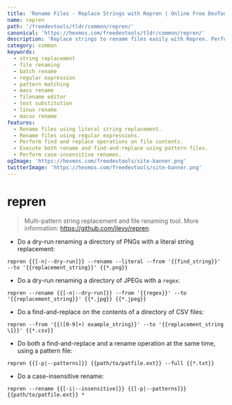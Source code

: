 ```yaml
---
title: 'Rename Files - Replace Strings with Repren | Online Free DevTools by Hexmos'
name: repren
path: '/freedevtools/tldr/common/repren/'
canonical: 'https://hexmos.com/freedevtools/tldr/common/repren/'
description: 'Replace strings to rename files easily with Repren. Perform batch file renaming and text substitution with regular expressions. Free online tool, no registration required.'
category: common
keywords:
  - string replacement
  - file renaming
  - batch rename
  - regular expression
  - pattern matching
  - mass rename
  - filename editor
  - text substitution
  - linux rename
  - macos rename
features:
  - Rename files using literal string replacement.
  - Rename files using regular expressions.
  - Perform find and replace operations on file contents.
  - Execute both rename and find-and-replace using pattern files.
  - Perform case-insensitive renames.
ogImage: 'https://hexmos.com/freedevtools/site-banner.png'
twitterImage: 'https://hexmos.com/freedevtools/site-banner.png'
---
```


# repren

> Multi-pattern string replacement and file renaming tool.
> More information: <https://github.com/jlevy/repren>.

- Do a dry-run renaming a directory of PNGs with a literal string replacement:

`repren {{[-n|--dry-run]}} --rename --literal --from '{{find_string}}' --to '{{replacement_string}}' {{*.png}}`

- Do a dry-run renaming a directory of JPEGs with a `regex`:

`repren --rename {{[-n|--dry-run]}} --from '{{regex}}' --to '{{replacement_string}}' {{*.jpg}} {{*.jpeg}}`

- Do a find-and-replace on the contents of a directory of CSV files:

`repren --from '{{([0-9]+) example_string}}' --to '{{replacement_string \1}}' {{*.csv}}`

- Do both a find-and-replace and a rename operation at the same time, using a pattern file:

`repren {{[-p|--patterns]}} {{path/to/patfile.ext}} --full {{*.txt}}`

- Do a case-insensitive rename:

`repren --rename {{[-i|--insensitive]}} {{[-p|--patterns]}} {{path/to/patfile.ext}} *`
